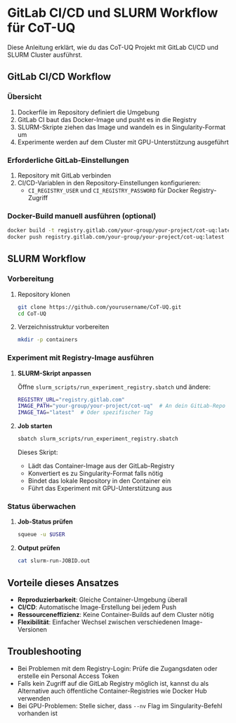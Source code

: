 # GitLab CI/CD und SLURM Workflow für CoT-UQ

Diese Anleitung erklärt, wie du das CoT-UQ Projekt mit GitLab CI/CD und SLURM Cluster ausführst.

## GitLab CI/CD Workflow

### Übersicht
1. Dockerfile im Repository definiert die Umgebung
2. GitLab CI baut das Docker-Image und pusht es in die Registry
3. SLURM-Skripte ziehen das Image und wandeln es in Singularity-Format um
4. Experimente werden auf dem Cluster mit GPU-Unterstützung ausgeführt

### Erforderliche GitLab-Einstellungen
1. Repository mit GitLab verbinden
2. CI/CD-Variablen in den Repository-Einstellungen konfigurieren:
   - `CI_REGISTRY_USER` und `CI_REGISTRY_PASSWORD` für Docker Registry-Zugriff

### Docker-Build manuell ausführen (optional)
```bash
docker build -t registry.gitlab.com/your-group/your-project/cot-uq:latest .
docker push registry.gitlab.com/your-group/your-project/cot-uq:latest
```

## SLURM Workflow

### Vorbereitung
1. Repository klonen
   ```bash
   git clone https://github.com/yourusername/CoT-UQ.git
   cd CoT-UQ
   ```

2. Verzeichnisstruktur vorbereiten
   ```bash
   mkdir -p containers
   ```

### Experiment mit Registry-Image ausführen

1. **SLURM-Skript anpassen**

   Öffne `slurm_scripts/run_experiment_registry.sbatch` und ändere:
   ```bash
   REGISTRY_URL="registry.gitlab.com"
   IMAGE_PATH="your-group/your-project/cot-uq"  # An dein GitLab-Repo anpassen
   IMAGE_TAG="latest"  # Oder spezifischer Tag
   ```

2. **Job starten**
   ```bash
   sbatch slurm_scripts/run_experiment_registry.sbatch
   ```

   Dieses Skript:
   - Lädt das Container-Image aus der GitLab-Registry
   - Konvertiert es zu Singularity-Format falls nötig
   - Bindet das lokale Repository in den Container ein
   - Führt das Experiment mit GPU-Unterstützung aus

### Status überwachen

1. **Job-Status prüfen**
   ```bash
   squeue -u $USER
   ```

2. **Output prüfen**
   ```bash
   cat slurm-run-JOBID.out
   ```

## Vorteile dieses Ansatzes

- **Reproduzierbarkeit**: Gleiche Container-Umgebung überall
- **CI/CD**: Automatische Image-Erstellung bei jedem Push
- **Ressourceneffizienz**: Keine Container-Builds auf dem Cluster nötig
- **Flexibilität**: Einfacher Wechsel zwischen verschiedenen Image-Versionen

## Troubleshooting

- Bei Problemen mit dem Registry-Login: Prüfe die Zugangsdaten oder erstelle ein Personal Access Token
- Falls kein Zugriff auf die GitLab Registry möglich ist, kannst du als Alternative auch öffentliche Container-Registries wie Docker Hub verwenden
- Bei GPU-Problemen: Stelle sicher, dass `--nv` Flag im Singularity-Befehl vorhanden ist